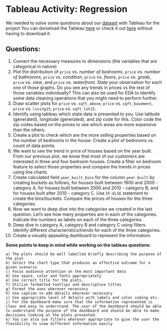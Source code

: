 # Tableau Activity: Regression

We needed to solve some questions about our [dataset](https://github.com/nomaditect/mid_bootcamp_project/tree/main/datasets) with Tableau for the project
You can donwload the Tableau [here](https://github.com/nomaditect/mid_bootcamp_project/tree/main/datasets) or check it out [here](https://public.tableau.com/app/profile/simon.stewart/viz/Regression_16369818558310/Dashboard2#1) without having to download it.

## Questions:

1. Convert the necessary measures to dimensions (the variables that are categorical in nature)
2. Plot the distribution of `price` vs. _number of bedrooms_, `price` vs. _number of bathrooms_, `price` vs. _condition_, `price` vs. _floors_, `price` vs. _grade_, `price` vs. _view_, and `price` vs. _waterfront_.
   State your observation for each one of those graphs. Do you see any trends in prices vs the rest of those variables individually? This can also be used for EDA to identify some data cleaning operations that you might need to perform further.
3. Draw scatter plots for `price` vs. `sqft_above`, `price` vs. `sqft_basement`, `price` vs. `living15`, `price` vs. `sqft_lot15`.
4. Identify using tableau which state data is presented to you. Use latitude (generated), longitude (generated), and zip code for this. Color code the zip codes based on the prices to see which areas are more expensive than the others.
5. Create a plot to check which are the more selling properties based on the number of bedrooms in the house. Create a plot of bedrooms vs. count of data points.
6. We want to see the trend in price of houses based on the year built. From our previous plot, we know that most of our customers are interested in three and four bedroom houses. Create a filter on bedroom feature to select those properties and compare the trends in prices using line charts.
7. Create calculated field `year_built_bins` for the column `year_built` by creating buckets as follows, for houses built between 1900 and 2000 - category A, for houses built between 2000 and 2010 - category B, and for houses built after 2010 - category C. Use `IF-ELSE` statement to create the bins/buckets. Compare the prices of houses for the three categories.
8. Now we want to deep dive into the categories we created in the last question. Let’s see how many properties are in each of the categories. Indicate the numbers as labels on each of the three categories.
9. Deep dive in category A, category B and category C using filters. Identify different characteristics/trends for each of the three categories.
10. Create a visually appealing dashboard to represent the information.

**Some points to keep in mind while working on the tableau questions:**

    a) The plots should be well labelled briefly describing the purpose of the plot
    b) Select the chart type that produces an effective outcome for a given scenario
    c) Focus audience attention on the most important data
    d) Use space, color and fonts appropriately
    e) Use correct title for the plots.
    f) Utilize formatted tooltips and descriptive titles
    g) Format the axes wherever necessary
    h) Use caption to add details wherever necessary
    i) Use appropriate level of details with labels and color coding etc.
    j) For the dashboard make sure that the information represented is clear and easy to understand. The user of the dashboard should be able to understand the purpose of the dashboard and should be able to make decisions looking at the plots presented.
    k) You can also use filters wherever appropriate to give the user the flexibility to view different information easily
